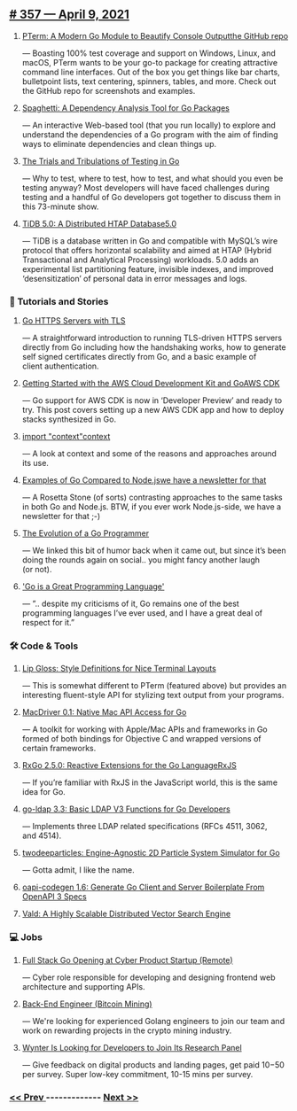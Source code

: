 ## [# 357 — April 9, 2021](https://golangweekly.com/issues/357)

1. [PTerm: A Modern Go Module to Beautify Console Outputthe GitHub repo](https://golangweekly.com/link/106125/web)

     — Boasting 100% test coverage and support on Windows, Linux, and macOS, PTerm wants to be your go-to package for creating attractive command line interfaces. Out of the box you get things like bar charts, bulletpoint lists, text centering, spinners, tables, and more. Check out the GitHub repo for screenshots and examples.
1. [Spaghetti: A Dependency Analysis Tool for Go Packages](https://golangweekly.com/link/106127/web)

     — An interactive Web-based tool (that you run locally) to explore and understand the dependencies of a Go program with the aim of finding ways to eliminate dependencies and clean things up.
1. [The Trials and Tribulations of Testing in Go](https://golangweekly.com/link/106129/web)

     — Why to test, where to test, how to test, and what should you even be testing anyway? Most developers will have faced challenges during testing and a handful of Go developers got together to discuss them in this 73-minute show.
1. [TiDB 5.0: A Distributed HTAP Database5.0](https://golangweekly.com/link/106130/web)

     — TiDB is a database written in Go and compatible with MySQL’s wire protocol that offers horizontal scalability and aimed at HTAP (Hybrid Transactional and Analytical Processing) workloads. 5.0 adds an experimental list partitioning feature, invisible indexes, and improved ‘desensitization’ of personal data in error messages and logs.
### 📘 Tutorials and Stories

1. [Go HTTPS Servers with TLS](https://golangweekly.com/link/106134/web)

     — A straightforward introduction to running TLS-driven HTTPS servers directly from Go including how the handshaking works, how to generate self signed certificates directly from Go, and a basic example of client authentication.
1. [Getting Started with the AWS Cloud Development Kit and GoAWS CDK](https://golangweekly.com/link/106135/web)

     — Go support for AWS CDK is now in ‘Developer Preview’ and ready to try. This post covers setting up a new AWS CDK app and how to deploy stacks synthesized in Go.
1. [import "context"context](https://golangweekly.com/link/106138/web)

     — A look at context and some of the reasons and approaches around its use.
1. [Examples of Go Compared to Node.jswe have a newsletter for that](https://golangweekly.com/link/106140/web)

     — A Rosetta Stone (of sorts) contrasting approaches to the same tasks in both Go and Node.js. BTW, if you ever work Node.js-side, we have a newsletter for that ;-)
1. [The Evolution of a Go Programmer](https://golangweekly.com/link/106142/web)

     — We linked this bit of humor back when it came out, but since it’s been doing the rounds again on social.. you might fancy another laugh (or not).
1. ['Go is a Great Programming Language'](https://golangweekly.com/link/106144/web)

     — ”.. despite my criticisms of it, Go remains one of the best programming languages I’ve ever used, and I have a great deal of respect for it.”
### 🛠 Code & Tools

1. [Lip Gloss: Style Definitions for Nice Terminal Layouts](https://golangweekly.com/link/106145/web)

     — This is somewhat different to PTerm (featured above) but provides an interesting fluent-style API for stylizing text output from your programs.
1. [MacDriver 0.1: Native Mac API Access for Go](https://golangweekly.com/link/106146/web)

     — A toolkit for working with Apple/Mac APIs and frameworks in Go formed of both bindings for Objective C and wrapped versions of certain frameworks.
1. [RxGo 2.5.0: Reactive Extensions for the Go LanguageRxJS](https://golangweekly.com/link/106147/web)

     — If you’re familiar with RxJS in the JavaScript world, this is the same idea for Go.
1. [go-ldap 3.3: Basic LDAP V3 Functions for Go Developers](https://golangweekly.com/link/106149/web)

     — Implements three LDAP related specifications (RFCs 4511, 3062, and 4514).
1. [twodeeparticles: Engine-Agnostic 2D Particle System Simulator for Go](https://golangweekly.com/link/106150/web)

     — Gotta admit, I like the name.
1. [oapi-codegen 1.6: Generate Go Client and Server Boilerplate From OpenAPI 3 Specs](https://golangweekly.com/link/106151/web)

1. [Vald: A Highly Scalable Distributed Vector Search Engine](https://golangweekly.com/link/106152/web)

### 💻 Jobs

1. [Full Stack Go Opening at Cyber Product Startup (Remote)](https://golangweekly.com/link/106153/web)

     — Cyber role responsible for developing and designing frontend web architecture and supporting APIs.
1. [Back-End Engineer (Bitcoin Mining)](https://golangweekly.com/link/106154/web)

     — We're looking for experienced Golang engineers to join our team and work on rewarding projects in the crypto mining industry.
1. [Wynter Is Looking for Developers to Join Its Research Panel](https://golangweekly.com/link/106155/web)

     — Give feedback on digital products and landing pages, get paid $10-$50 per survey. Super low-key commitment, 10-15 mins per survey.

### [ << Prev ](golangweekly-356.md) ------------- [ Next >> ](golangweekly-358.md)
